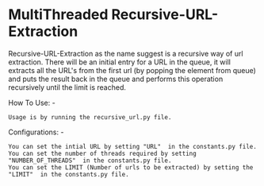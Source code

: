 # MultiThreaded Recursive-URL-Extraction

Recursive-URL-Extraction as the name suggest is a recursive way of url extraction. There will be an initial entry for a URL in the queue, it will extracts all the URL's from the first url (by popping the element from queue) and puts the result back in the queue and performs this operation recursively until the limit is reached.

How To Use: -
    
    Usage is by running the recursive_url.py file.

Configurations: -

    You can set the intial URL by setting "URL"  in the constants.py file.
    You can set the number of threads required by setting "NUMBER_OF_THREADS"  in the constants.py file.
    You can set the LIMIT (Number of urls to be extracted) by setting the "LIMIT"  in the constants.py file.
